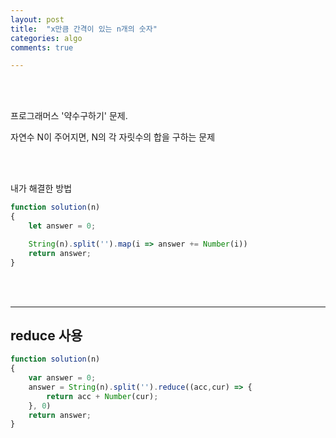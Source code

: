 ```yaml
---
layout: post
title:  "x만큼 간격이 있는 n개의 숫자"
categories: algo
comments: true

---
```




<br>

<br>

프로그래머스 '약수구하기' 문제.

자연수 N이 주어지면, N의 각 자릿수의 합을 구하는 문제





<br>

<br>

내가 해결한 방법

~~~js
function solution(n)
{
    let answer = 0;

    String(n).split('').map(i => answer += Number(i))
    return answer;
}
~~~



<br>

<br>

---

## reduce 사용

~~~js
function solution(n)
{
    var answer = 0;
    answer = String(n).split('').reduce((acc,cur) => {
        return acc + Number(cur);
    }, 0)
    return answer;
}
~~~





<br>

<br>

 





 

